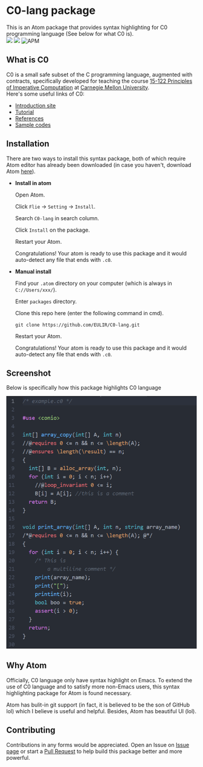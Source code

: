 # C0-lang package

This is an Atom package that provides syntax highlighting for C0 programming language (See below for what C0 is).   
![](https://img.shields.io/apm/v/C0-lang.svg) ![](https://img.shields.io/apm/l/C0-lang.svg) ![APM](https://img.shields.io/apm/dm/c0-lang.svg)

## What is C0

C0 is a small safe subset of the C programming language, augmented with contracts, specifically developed for teaching the course [15-122 Principles of Imperative Computation](http://www.cs.cmu.edu/~15122/) at [Carnegie Mellon University](https://www.cmu.edu).  
Here's some useful links of C0:   

- [Introduction site](http://c0.typesafety.net/)
- [Tutorial](http://c0.typesafety.net/tutorial/)
- [References](http://c0.typesafety.net/references.html)  
- [Sample codes](https://github.com/EULIR/C0-lang/tree/master/samples)

## Installation

There are two ways to install this syntax package, both of which require Atom editor has already been downloaded (in case you haven't, download Atom [here](https://atom.io/)).

- **Install in atom**

  Open Atom.   

  Click `Flie` -> `Setting` -> `Install`.   

  Search `C0-lang` in search column.   

  Click `Install` on the package.   

  Restart your Atom.   

  Congratulations! Your atom is ready to use this package and it would auto-detect any file that ends with `.c0`.  

- **Manual install**

  Find your `.atom` directory on your computer (which is always in `C://Users/xxx/`).   

  Enter `packages` directory.   

  Clone this repo here (enter the following command in cmd).  

  ```
  git clone https://github.com/EULIR/C0-lang.git
  ```

  Restart your Atom.

  Congratulations! Your atom is ready to use this package and it would auto-detect any file that ends with `.c0`.  

## Screenshot

Below is specifically how this package highlights C0 language  

![](./screenshot/example.png)  

## Why Atom

Officially, C0 language only have syntax highlight on Emacs. To extend the use of C0 language and to satisfy more non-Emacs users, this syntax highlighting package for Atom is found necessary.   

Atom has bulit-in git support (in fact, it is believed to be the son of GitHub lol) which I believe is useful and helpful. Besides, Atom has beautiful UI (lol).   

## Contributing
Contributions in any forms would be appreciated. Open an Issue on [Issue page](https://github.com/EULIR/C0-lang/issues) or start a [Pull Request](https://github.com/EULIR/C0-lang/pulls) to help build this package better and more powerful.
